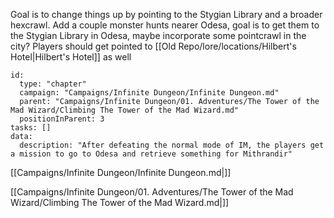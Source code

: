 Goal is to change things up by pointing to the Stygian Library and a broader hexcrawl. Add a couple monster hunts nearer Odesa, goal is to get them to the Stygian Library in Odesa, maybe incorporate some pointcrawl in the city? Players should get pointed to [[Old Repo/lore/locations/Hilbert's Hotel|Hilbert's Hotel]] as well


```RpgManager4
id: 
  type: "chapter"
  campaign: "Campaigns/Infinite Dungeon/Infinite Dungeon.md"
  parent: "Campaigns/Infinite Dungeon/01. Adventures/The Tower of the Mad Wizard/Climbing The Tower of the Mad Wizard.md"
  positionInParent: 3
tasks: []
data: 
  description: "After defeating the normal mode of IM, the players get a mission to go to Odesa and retrieve something for Mithrandir"
```

[[Campaigns/Infinite Dungeon/Infinite Dungeon.md|]]

[[Campaigns/Infinite Dungeon/01. Adventures/The Tower of the Mad Wizard/Climbing The Tower of the Mad Wizard.md|]]